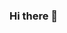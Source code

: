 ### Hi there 👋

<!--
**Zimal-Alam/Zimal-Alam** is a ✨ _special_ ✨ repository because its `README.md` (this file) appears on your GitHub profile.

I'm Zimal Alam, a Data Science undergraduate at FAST NUCES with a passion for building AI-powered solutions that bridge the gap between data and real-world impact.

🔍 I specialize in Generative AI, NLP, and machine learning, with hands-on experience in designing end-to-end data pipelines, predictive models, and intelligent applications across domains like healthcare, finance, and voice interfaces.

🧠 My toolkit includes:

Languages: Python, SQL, Java, JavaScript, C++, HTML/CSS

Frameworks/Libraries: TensorFlow, Scikit-Learn, Pandas, NumPy, Matplotlib, OpenCV, YOLO, Transformers, LangChain, Flask, Streamlit, React, Node.js, D3.js

Platforms/Tools: GitHub, Tableau, MySQL, Jupyter Notebook, VS Code, Google Colab, PyCharm

🚀 Some of my key projects:

VoxAI SQL: Voice-to-SQL chatbot built with LangChain and Flan-T5 for natural language query generation

Fire & Smoke Detection: CNN-based detection system with edge deployment capability

Stock Prediction: LSTM-based model for time-series forecasting

Med-Bot: NLP-powered chatbot for medical assistance

Data Warehouse Creation: Designed complete ETL pipeline with analytical reporting

Drowsy Driver Alert System: Real-time OpenCV application for safety monitoring

📊 I'm always exploring new technologies in AI integration, LLMs, data engineering, and automation. Let’s build something smart and meaningful together!
